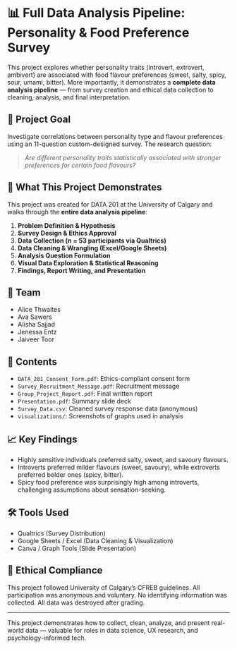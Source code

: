 # 📊 Full Data Analysis Pipeline: Personality & Food Preference Survey

This project explores whether personality traits (introvert, extrovert, ambivert) are associated with food flavour preferences (sweet, salty, spicy, sour, umami, bitter). More importantly, it demonstrates a **complete data analysis pipeline** — from survey creation and ethical data collection to cleaning, analysis, and final interpretation.

## 🧪 Project Goal

Investigate correlations between personality type and flavour preferences using an 11-question custom-designed survey. The research question:
> *Are different personality traits statistically associated with stronger preferences for certain food flavours?*

## 🧠 What This Project Demonstrates

This project was created for DATA 201 at the University of Calgary and walks through the **entire data analysis pipeline**:

1. **Problem Definition & Hypothesis**
2. **Survey Design & Ethics Approval**
3. **Data Collection (n = 53 participants via Qualtrics)**
4. **Data Cleaning & Wrangling (Excel/Google Sheets)**
5. **Analysis Question Formulation**
6. **Visual Data Exploration & Statistical Reasoning**
7. **Findings, Report Writing, and Presentation**

## 👥 Team
- Alice Thwaites
- Ava Sawers
- Alisha Sajjad
- Jenessa Entz
- Jaiveer Toor

## 📂 Contents
- `DATA_201_Consent_Form.pdf`: Ethics-compliant consent form
- `Survey_Recruitment_Message.pdf`: Recruitment message
- `Group_Project_Report.pdf`: Final written report
- `Presentation.pdf`: Summary slide deck
- `Survey_Data.csv`: Cleaned survey response data (anonymous)
- `visualizations/`: Screenshots of graphs used in analysis

## 📈 Key Findings

- Highly sensitive individuals preferred salty, sweet, and savoury flavours.
- Introverts preferred milder flavours (sweet, savoury), while extroverts preferred bolder ones (spicy, bitter).
- Spicy food preference was surprisingly high among introverts, challenging assumptions about sensation-seeking.

## 🛠️ Tools Used
- Qualtrics (Survey Distribution)
- Google Sheets / Excel (Data Cleaning & Visualization)
- Canva / Graph Tools (Slide Presentation)

## 🔐 Ethical Compliance

This project followed University of Calgary’s CFREB guidelines. All participation was anonymous and voluntary. No identifying information was collected. All data was destroyed after grading.

---

This project demonstrates how to collect, clean, analyze, and present real-world data — valuable for roles in data science, UX research, and psychology-informed tech.

